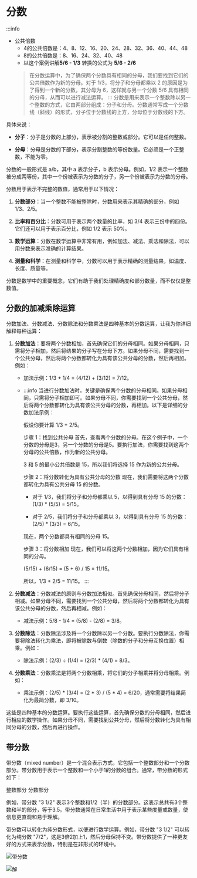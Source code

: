 # 分数
:::info
 - 公共倍数
    - 4的公共倍数是：4、8、12、16、20、24、28、32、36、40、44、48
    - 8的公共倍数是：8、16、24、32、40、48
    - 以这个案例讲解**5/6 - 1/3** 转换的公式为 **5/6 - 2/6**
    > 在分数运算中，为了确保两个分数具有相同的分母，我们要找到它们的公共倍数作为新的分母。对于 1/3，将分子和分母都乘以 2 的原因是为了得到一个新的分数，其分母为 6，这样就与另一个分数 5/6 具有相同的分母，从而可以进行减法运算。
:::
分数是用来表示一个整数除以另一个整数的方式，它由两部分组成：分子和分母。分数通常写成一个分数线（斜线）的形式，分子位于分数线的上方，分母位于分数线的下方。

具体来说：

- **分子**：分子是分数的上部分，表示被分割的整数或部分。它可以是任何整数。

- **分母**：分母是分数的下部分，表示分割整数的等份数量。它必须是一个正整数，不能为零。

分数的一般形式是 a/b，其中 a 表示分子，b 表示分母。例如，1/2 表示一个整数被分成两等份，其中一个份被表示为分数的分子，另一个份被表示为分数的分母。

分数用于表示不完整的数值，通常用于以下情况：

1. **分数部分**：当一个整数不能被整除时，分数用来表示其精确的部分，例如 1/3、2/5。

2. **比率和百分比**：分数可用于表示两个数量的比率，如 3/4 表示三份中的四份。它们还可以用于表示百分比，例如 1/2 表示 50%。

3. **数学运算**：分数在数学运算中非常有用，例如加法、减法、乘法和除法，可以用分数来表示准确的计算结果。

4. **测量和科学**：在测量和科学中，分数可以用于表示精确的测量结果，如温度、长度、质量等。

分数是数学中的重要概念，它们有助于我们处理精确度和部分数量，而不仅仅是整数值。

## 分数的加减乘除运算
分数加法、分数减法、分数除法和分数乘法是四种基本的分数运算，让我为你详细解释每种运算：

1. **分数加法**：要将两个分数相加，首先确保它们的分母相同。如果分母相同，只需将分子相加，然后将结果的分子写在分母下方。如果分母不同，需要找到一个公共分母，然后将两个分数都转化为具有该公共分母的分数，然后再相加。例如：
   
   - 加法示例：1/3 + 1/4 = (4/12) + (3/12) = 7/12。
   - :::info
        当进行分数加法时，关键是确保两个分数的分母相同。如果分母相同，只需将分子相加即可。如果分母不同，你需要找到一个公共分母，然后将两个分数都转化为具有该公共分母的分数，再相加。以下是详细的分数加法示例：

        假设你要计算 1/3 + 2/5。

        步骤 1：找到公共分母
        首先，查看两个分数的分母。在这个例子中，一个分数的分母是3，另一个分数的分母是5。要执行加法，你需要找到这两个分母的公共倍数，作为新的公共分母。

        3 和 5 的最小公共倍数是 15，所以我们将选择 15 作为新的公共分母。

        步骤 2：将分数转化为具有公共分母的分数
        现在，我们需要将这两个分数都转化为具有公共分母 15 的分数。

        - 对于 1/3，我们将分子和分母都乘以 5，以得到具有分母 15 的分数：(1/3) * (5/5) = 5/15。

        - 对于 2/5，我们将分子和分母都乘以 3，以得到具有分母 15 的分数：(2/5) * (3/3) = 6/15。

        现在，两个分数都具有相同的分母 15。

        步骤 3：将分数相加
        现在，我们可以将这两个分数相加，因为它们具有相同的分母。

        (5/15) + (6/15) = (5 + 6) / 15 = 11/15。

        所以，1/3 + 2/5 = 11/15。
        :::

2. **分数减法**：分数减法的原则与分数加法相似。首先确保分母相同，然后将分子相减。如果分母不同，需要找到一个公共分母，然后将两个分数都转化为具有该公共分母的分数，然后再相减。例如：
   
   - 减法示例：5/8 - 1/4 = (5/8) - (2/8) = 3/8。

3. **分数除法**：分数除法涉及将一个分数除以另一个分数。要执行分数除法，你需要将除法转化为乘法，即将被除数与倒数（除数的分子和分母互换位置）相乘。例如：

   - 除法示例：(2/3) ÷ (1/4) = (2/3) * (4/1) = 8/3。

4. **分数乘法**：分数乘法是将两个分数相乘，将它们的分子相乘并将分母相乘。例如：

   - 乘法示例：(2/5) * (3/4) = (2 * 3) / (5 * 4) = 6/20，通常需要将结果简化为最简分数，即 3/10。

这些是四种基本的分数运算。要执行这些运算，首先确保分数的分母相同，然后进行相应的数学操作。如果分母不同，需要找到公共分母，然后将分数转化为具有相同分母的分数，然后再进行操作。

## 带分数
带分数（mixed number）是一个混合表示方式，它包括一个整数部分和一个分数部分。带分数用于表示一个整数和一个小于1的分数的组合。通常，带分数的形式如下：

整数部分 分数部分

例如，带分数 "3 1/2" 表示3个整数和1/2（半）的分数部分。这表示总共有3个整数和半的部分，等于3.5。带分数通常在日常生活中用于表示某些度量或数量，使信息更直观和易于理解。

带分数可以转化为纯分数形式，以便进行数学运算。例如，带分数 "3 1/2" 可以转化为纯分数 "7/2"，这是3倍2加上1，然后分母保持不变。带分数提供了一种更友好的方式来表示分数，特别是在非形式的环境中。

![带分数](/images/fraction.png)

![解](/images/fraction_1.png)